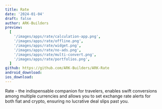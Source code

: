 ```yaml
---
title: Rate
date: '2024-01-04'
draft: false
author: ARK-Builders
preview:
  [
    '/images/apps/rate/calculation-app.png',
    '/images/apps/rate/offline.png',
    '/images/apps/rate/widget.png',
    '/images/apps/rate/no-ads.png',
    '/images/apps/rate/multi-convert.png',
    '/images/apps/rate/portfolios.png',
  ]
github: https://github.com/ARK-Builders/ARK-Rate
android_download:
ios_download:
---
```


Rate - the indispensable companion for travelers, enables swift conversions among multiple currencies and allows you to set exchange rate alerts for both fiat and crypto, ensuring no lucrative deal slips past you.
